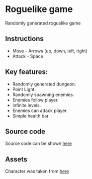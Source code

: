 # Roguelike game

Randomly generated roguelike game

## Instructions
* Move - Arrows (up, down, left, right)
* Attack - Space

## Key features:
* Randomly generated dungeon.
* Point Light.
* Randomly spawning enemies.
* Enemies follow player.
* Infinite levels.
* Enemies can attack player.
* Simple health bar

## Source code
Source code can be shown [here](/examples/roguelike/game_example.rs)

## Assets
Character was taken from [here](https://totuslotus.itch.io/characterpack)
